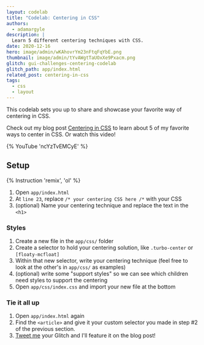 ```yaml
---
layout: codelab
title: "Codelab: Centering in CSS"
authors:
  - adamargyle
description: |
  Learn 5 different centering techniques with CSS.
date: 2020-12-16
hero: image/admin/wKAhovrYm23nFtqFqYbE.png
thumbnail: image/admin/tYvAWgtTaUOxXe9Pxacm.png
glitch: gui-challenges-centering-codelab
glitch_path: app/index.html
related_post: centering-in-css
tags:
  - css
  - layout
---
```


This codelab sets you up to share and showcase your favorite way of centering in
CSS.

Check out my blog post [Centering in CSS](/centering-in-css) to learn about 5 of
my favorite ways to center in CSS. Or watch this video!

{% YouTube 'ncYzTvEMCyE' %}

## Setup

{% Instruction 'remix', 'ol' %}
1. Open `app/index.html`
1. At `line 23`, replace `/* your centering CSS here /*` with your CSS
1. (optional) Name your centering technique and replace the text in the `<h1>`

### Styles
1. Create a new file in the `app/css/` folder
1. Create a selector to hold your centering solution, like `.turbo-center` or
   `[floaty-mcfloat]`
1. Within that new selector, write your centering technique (feel free to look
   at the other's in `app/css/` as examples)
1. (optional) write some "support styles" so we can see which children need
   styles to support the centering
1. Open `app/css/index.css` and import your new file at the bottom

### Tie it all up
1. Open `app/index.html` again
1. Find the `<article>` and give it your custom selector you made in step #2 of
   the previous section. 
1. [Tweet me](https://twitter.com/argyleink) your Glitch and I'll feature it on
   the blog post!
